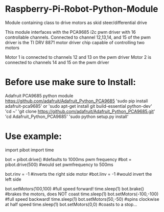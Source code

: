 # Raspberry-Pi-Robot-Python-Module
  Module containing class to drive motors as skid steer/differential drive

  This module interfaces with the PCA9685 i2c pwm driver with 16 controllable channels. 
  Connected to channel 12,13,14, and 15 of the pwm driver is the TI DRV 8871 motor driver chip capable of controlling two motors

  Motor 1 is connected to channels 12 and 13 on the pwm driver
  Motor 2 is connected to channels 14 and 15 on the pwm driver

# Before use make sure to Install:
  Adafruit PCA9685 python module 
  https://github.com/adafruit/Adafruit_Python_PCA9685
  'sudo pip install adafruit-pca9685'
  or
  'sudo apt-get install git build-essential python-dev'
  'cd ~'
  'git clone https://github.com/adafruit/Adafruit_Python_PCA9685.git'
  'cd Adafruit_Python_PCA9685'
  'sudo python setup.py install'
# Use example:
  import pibot
  import time
  
  bot = pibot.drive() #defaults to 1000ms pwm frequency 
  #bot = pibot.drive(500) #would set pwmfrequency to 500ms
  
  bot.rinv = -1 #inverts the right side motor
  #bot.linv = -1 #would invert the left side
  
  bot.setMotors(100,100) #full speed forward!
  time.sleep(1)
  bot.brake() #brakes the motors, does NOT coast
  time.sleep(1)
  bot.setMotors(-100,-100) #full speed backward!
  time.sleep(1)
  bot.setMotors(50,-50) #spins clockwise at half speed
  time.sleep(1)
  bot.setMotors(0,0) #coasts to a stop...
  

